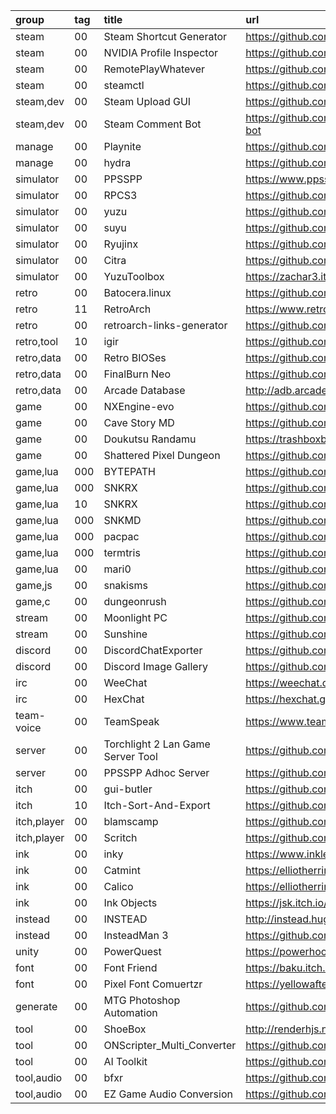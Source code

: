 group       | tag | title                             | url
:-          | :-  | :-                                | :-
steam       | 00  | Steam Shortcut Generator          | https://github.com/JeeZeh/steam-shortcut-generator
steam       | 00  | NVIDIA Profile Inspector          | https://github.com/Orbmu2k/nvidiaProfileInspector
steam       | 00  | RemotePlayWhatever                | https://github.com/m4dEngi/RemotePlayWhatever
steam       | 00  | steamctl                          | https://github.com/ValvePython/steamctl
steam,dev   | 00  | Steam Upload GUI                  | https://github.com/RPicster/Steam-Upload-GUI
steam,dev   | 00  | Steam Comment Bot                 | https://github.com/HerrEurobeat/steam-comment-service-bot
manage      | 00  | Playnite                          | https://github.com/JosefNemec/Playnite
manage      | 00  | hydra                             | https://github.com/hydralauncher/hydra
simulator   | 00  | PPSSPP                            | https://www.ppsspp.org
simulator   | 00  | RPCS3                             | https://github.com/RPCS3/rpcs3
simulator   | 00  | yuzu                              | https://github.com/yuzu-emu/yuzu
simulator   | 00  | suyu                              | https://github.com/suyu-emu/suyu
simulator   | 00  | Ryujinx                           | https://github.com/Ryujinx/Ryujinx
simulator   | 00  | Citra                             | https://github.com/citra-emu/citra
simulator   | 00  | YuzuToolbox                       | https://zachar3.itch.io/yuzutoolbox
retro       | 00  | Batocera.linux										          | https://github.com/batocera-linux/batocera.linux
retro       | 11  | RetroArch                         | https://www.retroarch.com
retro       | 00  | retroarch-links-generator         | https://github.com/memob0x/retroarch-links-generator
retro,tool  | 10  | igir                              | https://github.com/emmercm/igir
retro,data  | 00  | Retro BIOSes                      | https://github.com/Abdess/retroarch_system
retro,data  | 00  | FinalBurn Neo                     | https://github.com/libretro/FBNeo
retro,data  | 00  | Arcade Database                   | http://adb.arcadeitalia.net/default.php
game        | 00  | NXEngine-evo                      | https://github.com/nxengine/nxengine-evo
game        | 00  | Cave Story MD                     | https://github.com/andwn/cave-story-md
game        | 00  | Doukutsu Randamu                  | https://trashboxbobylev.itch.io/doukutsu-randamu
game        | 00  | Shattered Pixel Dungeon           | https://github.com/00-Evan/shattered-pixel-dungeon
game,lua    | 000 | BYTEPATH                          | https://github.com/a327ex/BYTEPATH
game,lua    | 000 | SNKRX                             | https://github.com/a327ex/SNKRX
game,lua    | 10  | SNKRX                             | https://github.com/Luminware/SNKRX
game,lua    | 000 | SNKMD                             | https://github.com/sharpdev-me/SNKMD
game,lua    | 000 | pacpac                            | https://github.com/tylerneylon/pacpac
game,lua    | 000 | termtris                          | https://github.com/tylerneylon/termtris
game,lua    | 00  | mari0                             | https://github.com/Stabyourself/mari0
game,js     | 00  | snakisms                          | https://github.com/pippinbarr/SNAKISMS
game,c      | 00  | dungeonrush                       | https://github.com/rapiz1/DungeonRush
stream      | 00  | Moonlight PC                      | https://github.com/moonlight-stream/moonlight-qt
stream      | 00  | Sunshine                          | https://github.com/LizardByte/Sunshine
discord     | 00  | DiscordChatExporter               | https://github.com/Tyrrrz/DiscordChatExporter
discord     | 00  | Discord Image Gallery             | https://github.com/ELginas/discord-image-gallery
irc         | 00  | WeeChat                           | https://weechat.org
irc         | 00  | HexChat                           | https://hexchat.github.io
team-voice  | 00  | TeamSpeak                         | https://www.teamspeak.com
server      | 00  | Torchlight 2 Lan Game Server Tool | https://github.com/jhj0411jhj/torchlight2_lan_game_server_tool
server      | 00  | PPSSPP Adhoc Server               | https://github.com/Souler/ppsspp-adhoc-server
itch        | 00  | gui-butler                        | https://github.com/seleb/gui-butler
itch        | 10  | Itch-Sort-And-Export              | https://github.com/6uhrmittag/Itch-Sort-And-Export
itch,player | 00  | blamscamp                         | https://github.com/blackle/blamscamp
itch,player | 00  | Scritch                           | https://github.com/torcado194/scritch-player
ink         | 00  | inky                              | https://www.inklestudios.com/ink
ink         | 00  | Catmint                           | https://elliotherriman.itch.io/catmint
ink         | 00  | Calico                            | https://elliotherriman.itch.io/calico
ink         | 00  | Ink Objects                       | https://jsk.itch.io/ink-objects
instead     | 00  | INSTEAD                           | http://instead.hugeping.ru/en
instead     | 00  | InsteadMan 3                      | https://github.com/jhekasoft/insteadman
unity       | 00  | PowerQuest                        | https://powerhoof.itch.io/powerquest
font        | 00  | Font Friend                       | https://baku.itch.io/font-friend
font        | 00  | Pixel Font Comuertzr              | https://yellowafterlife.itch.io/pixelfont
generate    | 00  | MTG Photoshop Automation          | https://github.com/chilli-axe/mtg-photoshop-automation
tool        | 00  | ShoeBox                           | http://renderhjs.net/shoebox
tool        | 00  | ONScripter_Multi_Converter        | https://github.com/Prince-of-sea/ONScripter_Multi_Converter
tool        | 00  | AI Toolkit                        | https://github.com/linkdd/aitoolkit
tool,audio  | 00  | bfxr                              | https://github.com/increpare/bfxr
tool,audio  | 00  | EZ Game Audio Conversion          | https://github.com/SpaceFoon/Ez-Game-Audio-Conversion
